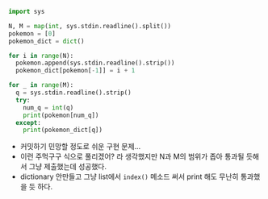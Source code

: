 ``` python
import sys

N, M = map(int, sys.stdin.readline().split())
pokemon = [0]
pokemon_dict = dict()

for i in range(N):
  pokemon.append(sys.stdin.readline().strip())
  pokemon_dict[pokemon[-1]] = i + 1

for _ in range(M):
  q = sys.stdin.readline().strip()
  try:
    num_q = int(q)
    print(pokemon[num_q])
  except:
    print(pokemon_dict[q])
```
- 커밋하기 민망할 정도로 쉬운 구현 문제...
- 이런 주먹구구 식으로 풀리겠어? 라 생각했지만 N과 M의 범위가 좁아 통과될 듯해서 그냥 제출했는데 성공했다. 
- dictionary 안만들고 그냥 list에서 `index()` 메소드 써서 print 해도 무난히 통과했을 듯 하다. 
